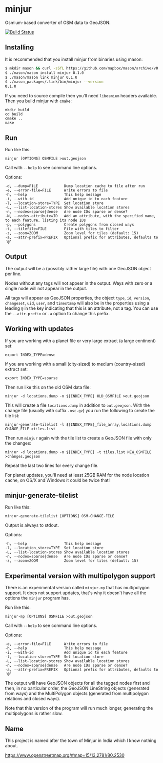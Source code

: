 
# minjur

Osmium-based converter of OSM data to GeoJSON.

[![Build Status](https://secure.travis-ci.org/mapbox/minjur.png)](https://travis-ci.org/mapbox/minjur)

## Installing

It is recommended that you install minjur from binaries using mason:

```bash
$ mkdir mason && curl -sSfL https://github.com/mapbox/mason/archive/v0.6.0.tar.gz | tar --gunzip --extract --strip-components=1 --directory=./mason
$ ./mason/mason install minjur 0.1.0
$ ./mason/mason link minjur 0.1.0
$ ./mason_packages/.link/bin/minjur --version
0.1.0
```

If you need to source compile then you'll need `libosmium` headers available. Then you build minjur with `cmake`:


    mkdir build
    cd build
    cmake ..
    make

## Run

Run like this:

    minjur [OPTIONS] OSMFILE >out.geojson

Call with `--help` to see command line options.

Options:

    -d, --dump=FILE            Dump location cache to file after run
    -e, --error-file=FILE      Write errors to file
    -h, --help                 This help message
    -i, --with-id              Add unique id to each feature
    -l, --location-store=TYPE  Set location store
    -L, --list-location-stores Show available location stores
    -n, --nodes=sparse|dense   Are node IDs sparse or dense?
    -N, --nodes-attribute=ID   Add an attribute, with the specified name, to each feature, listing its node IDs
    -p, --polygons             Create polygons from closed ways
    -t, --tilefile=FILE        File with tiles to filter
    -z, --zoom=ZOOM            Zoom level for tiles (default: 15)
    -a, --attr-prefix=PREFIX   Optional prefix for attributes, defaults to '@'

## Output

The output will be a (possibly rather large file) with one GeoJSON object
per line.

Nodes without any tags will not appear in the output. Ways with zero or a
single node will not appear in the output.

All tags will appear as GeoJSON properties, the object `type`, `id`, `version`,
`changeset`, `uid`, `user`, and `timestamp` will also be in the properties
using a leading `@` in the key indicating that this is an attribute, not a
tag. You can use the `--attr-prefix` or `-a` option to change this prefix.


## Working with updates

If you are working with a planet file or very large extract (a large continent)
set:

    export INDEX_TYPE=dense

If you are working with a small (city-sized) to medium (country-sized) extract
set:

    export INDEX_TYPE=sparse

Then run like this on the old OSM data file:

    minjur -d locations.dump -n ${INDEX_TYPE} OLD_OSMFILE >out.geojson

This will create a file `locations.dump` in addition to `out.geojson`. With
the change file (usually with suffix `.osc.gz`) you run the following to
create the tile list:

    minjur-generate-tilelist -l ${INDEX_TYPE}_file_array,locations.dump CHANGE_FILE >tiles.list

Then run `minjur` again with the tile list to create a GeoJSON file with only
the changes:

    minjur -d locations.dump -n ${INDEX_TYPE} -t tiles.list NEW_OSMFILE >changes.geojson

Repeat the last two lines for every change file.

For planet updates, you'll need at least 25GB RAM for the node location cache,
on OS/X and Windows it could be twice that!

## minjur-generate-tilelist

Run like this:

    minjur-generate-tilelist [OPTIONS] OSM-CHANGE-FILE

Output is always to stdout.

Options:

    -h, --help                 This help message
    -l, --location_store=TYPE  Set location store
    -L, --list-location-stores Show available location stores
    -n, --nodes=sparse|dense   Are node IDs sparse or dense?
    -z, --zoom=ZOOM            Zoom level for tiles (default: 15)

## Experimental version with multipolygon support

There is an experimental version called `minjur-mp` that has multipolygon
support. It does not support updates, that's why it doesn't have all the
options the `minjur` program has.

Run like this:

    minjur-mp [OPTIONS] OSMFILE >out.geojson

Call with `--help` to see command line options.

Options:

    -e, --error-file=FILE      Write errors to file
    -h, --help                 This help message
    -i, --with-id              Add unique id to each feature
    -l, --location-store=TYPE  Set location store
    -L, --list-location-stores Show available location stores
    -n, --nodes=sparse|dense   Are node IDs sparse or dense?
    -a, --attr-prefix=PREFIX   Optional prefix for attributes, defaults to '@'

The output will have GeoJSON objects for all the tagged nodes first and then,
in no particular order, the GeoJSON LineString objects (generated from ways)
and the MultiPolygon objects (generated from multipolygon relations and closed
ways).

Note that this version of the program will run much longer, generating the
multipolygons is rather slow.


## Name

This project is named after the town of Minjur in India which I know nothing
about.

https://www.openstreetmap.org/#map=15/13.2781/80.2530

